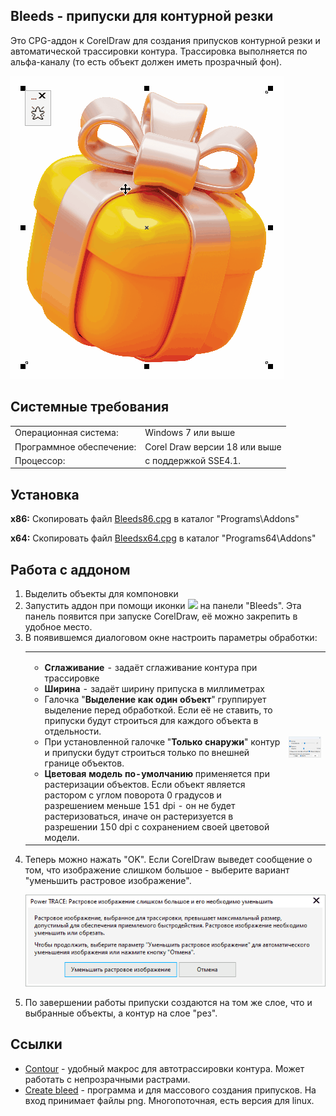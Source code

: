 <h2>Bleeds - припуски для контурной резки</h2>
Это CPG-аддон к CorelDraw для создания припусков контурной резки и автоматической трассировки контура. Трассировка выполняется по альфа-каналу (то есть объект должен иметь прозрачный фон).
<p><img src=Readme\1.gif><p>
<h2>Системные требования</h2>
<table  style="font-size:100%"><tr><td>Операционная система:<td>Windows 7 или выше
<tr><td>Программное обеспечение:<td>Corel Draw версии 18 или выше
<tr><td>Процессор:<td>с поддержкой SSE4.1.</table>
<h2>Установка</h2>
<b>x86:</b>  Скопировать файл <a href=>Bleeds86.cpg</a> в каталог "Programs\Addons"<p>
<b>x64:</b>  Скопировать файл <a href=>Bleedsx64.cpg</a> в каталог "Programs64\Addons"
<h2>Работа с аддоном</h2><ol>
<li>Выделить объекты для компоновки
<li>Запустить аддон при помощи иконки <img src=icon.ico> на панели "Bleeds". Эта панель появится при запуске CorelDraw, её можно закрепить в удобное место.
<li>В появившемся диалоговом окне настроить параметры обработки:<br>
<table><tr><td><ul>
<li><b>Сглаживание</b> - задаёт сглаживание контура при трассировке
<li><b>Ширина</b> - задаёт ширину припуска в миллиметрах
<li>Галочка "<b>Выделение как один объект</b>" группирует выделение перед обработкой. Если её не ставить, то припуски будут строиться для каждого объекта в отдельности.
<li>При установленной галочке "<b>Только снаружи</b>" контур и припуски будут строиться только по внешней границе объектов.
<li><b>Цветовая модель по-умолчанию</b> применяется при растеризации объектов. Если объект является растором с углом поворота 0 градусов и разрешением меньше 151 dpi - он не будет растеризоваться, иначе он растеризуется в разрешении 150 dpi с сохранением своей цветовой модели.</ul><td><img src=Readme\1.png></table>
<li>Теперь можно нажать "OK". Если CorelDraw выведет сообщение о том, что изображение слишком большое - выберите вариант "уменьшить растровое изображение".
<p><img src=Readme\2.png>
<li>По завершении работы припуски создаются на том же слое, что и выбранные объекты, а контур на слое "рез".</ol>
<h2>Ссылки</h2><ul>
<li><a href=https://github.com/elvin-nsk/Contour>Contour</a> - удобный макрос для автотрассировки контура. Может работать с непрозрачными растрами.
<li><a href=https://forum.rudtp.ru/threads/vylety-dlya-konturnoi-rezki.82555/post-1434108>Create bleed</a> - программа и для массового создания припусков. На вход принимает файлы png. Многопоточная, есть версия для linux.